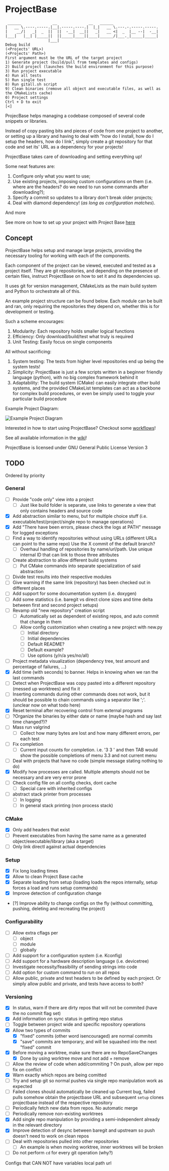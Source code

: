 # ProjectBase

```text
 ______              __              __   ______
|   __ \.----.-----.|__|.-----.----.|  |_|   __ \.---.-.-----.-----.
|    __/|   _|  _  ||  ||  -__|  __||   _|   __ <|  _  |__ --|  -__|
|___|   |__| |_____||  ||_____|____||____|______/|___._|_____|_____|
                   |___|
Debug build
(<Projects' URL>)
(<Projects' Path>)
First argument must be the URL of the target project
1) Generate project (build/pull from templates and configs)
2) Build project (launches the build environment for this purpose)
3) Run project executable
4) Run all tests
5) Run single test
8) Run gitall.sh script
9) Clean binaries (remove all object and executable files, as well as the CMakeLists cache)
0) Project settings
Ctrl + D to exit
[<] 
```

ProjecBase helps managing a codebase composed of several code snippets or
libraries.

Instead of copy pasting bits and pieces of code from one project to another,
or setting up a library and having to deal with "how do I install, how do I
setup the headers, how do I link", simply create a git repository for that code
and set its' URL as a dependency for your projects!

ProjectBase takes care of downloading and setting everything up!

Some neat features are:

1. Configure only what you want to use;
2. Use existing projects, imposing custom configurations on them (i.e. where are
the headers? do we need to run some commands after downloading?);
3. Specify a commit so updates to a library don't break older projects;
4. Deal with diamond dependency! (*as long as configuration matches*).

And more

See more on how to set up your project with Project Base [here](https://gitlab.com/brunoasmauricio/ProjectBase/-/wikis/Setup-and-Run#setting-up-a-project)

## Concept

ProjectBase helps setup and manage large projects, providing the necessary tooling for
working with each of the components.

Each component of the project can be viewed, executed and tested as a project
itself. They are git repositories, and depending on the presence of certain
files, instruct ProjectBase on how to set it and its dependencies up.

It uses git for version management, CMakeLists as the main build system and
Python to orchestrate all of this.

An example project structure can be found below. Each module can be built and ran, only requiring the repositories they depend on, whether this is for development or testing.

Such a scheme encourages:

1. Modularity: Each repository holds smaller logical functions
2. Efficiency: Only download/build/test what truly is required
3. Unit Testing: Easily focus on single components

All without sacrificing:

1. System testing: The tests from higher level repositories end up being the system tests!
2. Simplicity: ProjectBase is just a few scripts written in a beginner friendly language (python), with no big complex framework behind it
3. Adaptability: The build system (CMake) can easily integrate other build systems, and the provided CMakeList templates can act as a backbone for complex build procedures, or even be simply used to toggle your particular build procedure

Example Project Diagram:

![Example Project Diagram](./images/ProjectBase_ProjectDiagram.jpg)

Interested in how to start using ProjectBase? Checkout some [workflows](https://gitlab.com/brunoasmauricio/ProjectBase/-/wikis/workflows)!

See all available information in the [wiki](https://gitlab.com/brunoasmauricio/ProjectBase/-/wikis/home)!

ProjectBase is licensed under GNU General Public License Version 3

## TODO

Ordered by priority

### General
- [ ] Provide "code only" view into a project
  - [ ] Just like build folder is separate, use links to generate a view that only contains headers and source code
- [X] Add abstraction similar to menu, but for multiple choice stuff (i.e. executable/test/project/single repo to manage operations)
- [X] Add "There have been errors, please check the logs at PATH" message for logged exceptions
- [ ] Find a way to identify repositories without using URLs (different URLs can point to the same repo)
      Use the X commit of the default branch?
  - [ ] Overhaul handling of repositories by name/url/path. Use unique internal ID that can link to those three attributes
- [ ] Create abstraction to allow different build systems
  - [ ] Put CMake commands into separate specialization of said abstraction
- [ ] Divide test results into their respective modules
- [ ] Give warning if the same link (repository) has been checked out in different places
- [ ] Add support for some documentation system (i.e. doxygen)
- [ ] Add some statistics (i.e. baregit vs direct clone sizes and time delta between first and second project setups)
- [ ] Revamp old "new repository" creation script
  - [ ] Automatically set as dependent of existing repos, and auto commit that change in them
  - [ ] Allow config customization when creating a new project with new.py
    - [ ] Initial directory
    - [ ] Initial dependencies
    - [ ] Default README?
    - [ ] Default example?
    - [ ] Use options (y/n/a yes/no/all)
- [ ] Project metadata visualization (dependency tree, test amount and percentage of failures, ...)
- [X] Add time (with seconds) to banner. Helps in knowing when we ran the last commands
- [ ] Detect when ProjectBase was copy pasted into a different repository (messed up worktrees) and fix it
- [ ] Inserting commands during other commands does not work, but it should be possible to chain commands using a separator like ';'. (unclear now on what todo here)
- [X] Reset terminal after recovering control from external programs
- [ ] ?Organize the binaries by either date or name (maybe hash and say last time changed?)?
- [ ] Mass run valgrind
  - [ ] Collect how many bytes are lost and how many different errors, per each test
- [ ] Fix completion
  - [ ] Current input counts for completion. i.e. '3 3 ' and then TAB would show the possible completions of menu 3.3 and not current menu
- [ ] Deal with projects that have no code (simple message stating nothing to do)
- [X] Modify how processes are called. Multiple attempts should not be necessary and are very error prone
- [ ] Check config file on all config checks, dont cache
  - [ ] Special care with inherited configs
- [ ] abstract stack printer from processes
  - [ ] In logging
  - [ ] In general stack printing (non process stack)

### CMake

- [X] Only add headers that exist
- [ ] Prevent executables from having the same name as a generated object/executable/library (aka a target)
- [ ] Only link directl against actual dependencies

### Setup

- [X] Fix long loading times
- [X] Allow to clean Project Base cache
- [X] Separate loading from setup (loading loads the repos internally, setup forces a load and runs setup commands)
- [X] Improve detection of configuration change
- [?] Improve ability to change configs on the fly (without committing, pushing, deleting and recreating the project)

### Configurability
- [ ] Allow extra cflags per
  - [ ] object
  - [ ] module
  - [ ] globally
- [ ] Add support for a configuration system (i.e. Kconfig)
- [ ] Add support for a hardware description language (i.e. devicetree)
- [ ] Investigate necessity/feasibility of sending strings into code
- [ ] Add option for custom command to run on all repos
- [ ] Allow public, private and test headers to be defined by each project. Or simply allow public and private, and tests have access to both?

### Versioning
- [X] In status, warn if there are dirty repos that will not be commited (have the no commit flag set)
- [X] Add information on sync status in getting repo status
- [ ] Toggle between project wide and specific repository operations
- [X] Allow two types of commits
  - [X] "fixed" commits (other word isencouraged) are normal commits
  - [X] "save" commits are temporary, and will be squashed into the next "fixed" commit
- [X] Before moving a worktree, make sure there are no RepoSaveChanges
  - [X] Done by using worktree move and not add + remove
- [ ] Allow the review of code when add/commiting ?
      On push, allow per repo fix on conflict
- [X] Warn exactly which repos are being comitted
- [ ] Try and setup git so normal pushes via single repo manipulation work as expected
- [ ] Failed clones should automatically be cleaned up
        Current bug, failed pulls somehow obtain the projectbase URL and subsequent `setup` clones projectbase instead of the respective repository
- [ ] Periodically fetch new data from repos. No automatic merge
- [ ] Periodically remove non-existing worktrees
- [X] Add single repo manipulation by providing a semi-independent already in the relevant directory
- [X] Improve detection of desync between baregit and upstream so push doesn't need to work on clean repos
- [ ] Deal with repositories pulled into other repositories
  - [ ] An example is when moving worktree, inner worktrees will be broken
- [ ] Do not perform `cd` for every git operation (why?)

Configs that CAN NOT have variables
  local path
  url
